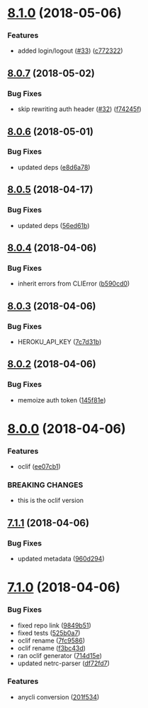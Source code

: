 <a name="8.1.0"></a>
# [8.1.0](https://github.com/heroku/heroku-cli-command/compare/v8.0.7...v8.1.0) (2018-05-06)


### Features

* added login/logout ([#33](https://github.com/heroku/heroku-cli-command/issues/33)) ([c772322](https://github.com/heroku/heroku-cli-command/commit/c772322))

<a name="8.0.7"></a>
## [8.0.7](https://github.com/heroku/heroku-cli-command/compare/v8.0.6...v8.0.7) (2018-05-02)


### Bug Fixes

* skip rewriting auth header ([#32](https://github.com/heroku/heroku-cli-command/issues/32)) ([f74245f](https://github.com/heroku/heroku-cli-command/commit/f74245f))

<a name="8.0.6"></a>
## [8.0.6](https://github.com/heroku/heroku-cli-command/compare/v8.0.5...v8.0.6) (2018-05-01)


### Bug Fixes

* updated deps ([e8d6a78](https://github.com/heroku/heroku-cli-command/commit/e8d6a78))

<a name="8.0.5"></a>
## [8.0.5](https://github.com/heroku/heroku-cli-command/compare/v8.0.4...v8.0.5) (2018-04-17)


### Bug Fixes

* updated deps ([56ed61b](https://github.com/heroku/heroku-cli-command/commit/56ed61b))

<a name="8.0.4"></a>
## [8.0.4](https://github.com/heroku/heroku-cli-command/compare/v8.0.3...v8.0.4) (2018-04-06)


### Bug Fixes

* inherit errors from CLIError ([b590cd0](https://github.com/heroku/heroku-cli-command/commit/b590cd0))

<a name="8.0.3"></a>
## [8.0.3](https://github.com/heroku/heroku-cli-command/compare/v8.0.2...v8.0.3) (2018-04-06)


### Bug Fixes

* HEROKU_API_KEY ([7c7d31b](https://github.com/heroku/heroku-cli-command/commit/7c7d31b))

<a name="8.0.2"></a>
## [8.0.2](https://github.com/heroku/heroku-cli-command/compare/v8.0.1...v8.0.2) (2018-04-06)


### Bug Fixes

* memoize auth token ([145f81e](https://github.com/heroku/heroku-cli-command/commit/145f81e))

<a name="8.0.0"></a>
# [8.0.0](https://github.com/heroku/heroku-cli-command/compare/v7.1.1...v8.0.0) (2018-04-06)


### Features

* oclif ([ee07cb1](https://github.com/heroku/heroku-cli-command/commit/ee07cb1))


### BREAKING CHANGES

* this is the oclif version

<a name="7.1.1"></a>
## [7.1.1](https://github.com/heroku/heroku-cli-command/compare/v7.1.0...v7.1.1) (2018-04-06)


### Bug Fixes

* updated metadata ([960d294](https://github.com/heroku/heroku-cli-command/commit/960d294))

<a name="7.1.0"></a>
# [7.1.0](https://github.com/heroku/heroku-cli-command/compare/v7.0.16...v7.1.0) (2018-04-06)


### Bug Fixes

* fixed repo link ([9849b51](https://github.com/heroku/heroku-cli-command/commit/9849b51))
* fixed tests ([525b0a7](https://github.com/heroku/heroku-cli-command/commit/525b0a7))
* oclif rename ([7fc9586](https://github.com/heroku/heroku-cli-command/commit/7fc9586))
* oclif rename ([f3bc43d](https://github.com/heroku/heroku-cli-command/commit/f3bc43d))
* ran oclif generator ([714d15e](https://github.com/heroku/heroku-cli-command/commit/714d15e))
* updated netrc-parser ([df72fd7](https://github.com/heroku/heroku-cli-command/commit/df72fd7))


### Features

* anycli conversion ([201f534](https://github.com/heroku/heroku-cli-command/commit/201f534))
